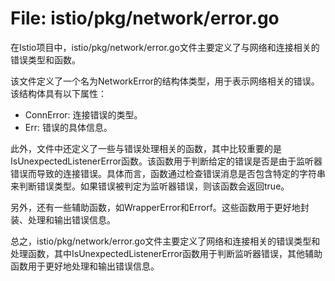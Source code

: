 # File: istio/pkg/network/error.go

在Istio项目中，istio/pkg/network/error.go文件主要定义了与网络和连接相关的错误类型和函数。

该文件定义了一个名为NetworkError的结构体类型，用于表示网络相关的错误。该结构体具有以下属性：
- ConnError: 连接错误的类型。
- Err: 错误的具体信息。

此外，文件中还定义了一些与错误处理相关的函数，其中比较重要的是IsUnexpectedListenerError函数。该函数用于判断给定的错误是否是由于监听器错误而导致的连接错误。具体而言，函数通过检查错误消息是否包含特定的字符串来判断错误类型。如果错误被判定为监听器错误，则该函数会返回true。

另外，还有一些辅助函数，如WrapperError和Errorf。这些函数用于更好地封装、处理和输出错误信息。

总之，istio/pkg/network/error.go文件主要定义了网络和连接相关的错误类型和处理函数，其中IsUnexpectedListenerError函数用于判断监听器错误，其他辅助函数用于更好地处理和输出错误信息。


